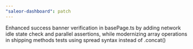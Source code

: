 ```yaml
---
"saleor-dashboard": patch
---
```


Enhanced success banner verification in basePage.ts by adding network idle state check and parallel assertions, while modernizing array operations in shipping methods tests using spread syntax instead of .concat()
